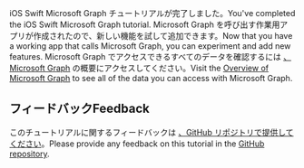 <!-- markdownlint-disable MD002 MD041 -->

<span data-ttu-id="75189-101">iOS Swift Microsoft Graph チュートリアルが完了しました。</span><span class="sxs-lookup"><span data-stu-id="75189-101">You've completed the iOS Swift Microsoft Graph tutorial.</span></span> <span data-ttu-id="75189-102">Microsoft Graph を呼び出す作業用アプリが作成されたので、新しい機能を試して追加できます。</span><span class="sxs-lookup"><span data-stu-id="75189-102">Now that you have a working app that calls Microsoft Graph, you can experiment and add new features.</span></span> <span data-ttu-id="75189-103">Microsoft Graph でアクセスできるすべてのデータを確認するには [、Microsoft Graph](/graph/overview) の概要にアクセスしてください。</span><span class="sxs-lookup"><span data-stu-id="75189-103">Visit the [Overview of Microsoft Graph](/graph/overview) to see all of the data you can access with Microsoft Graph.</span></span>

## <a name="feedback"></a><span data-ttu-id="75189-104">フィードバック</span><span class="sxs-lookup"><span data-stu-id="75189-104">Feedback</span></span>

<span data-ttu-id="75189-105">このチュートリアルに関するフィードバックは [、GitHub リポジトリで提供してください](https://github.com/microsoftgraph/msgraph-training-ios-swift)。</span><span class="sxs-lookup"><span data-stu-id="75189-105">Please provide any feedback on this tutorial in the [GitHub repository](https://github.com/microsoftgraph/msgraph-training-ios-swift).</span></span>
